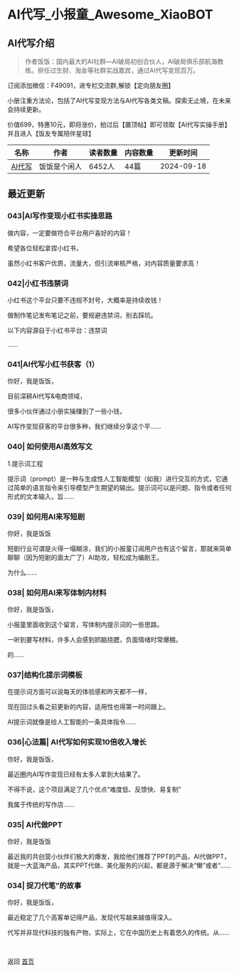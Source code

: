 # AI代写_小报童_Awesome_XiaoBOT

## AI代写介绍
> 作者饭饭：国内最大的AI社群—AI破局初创合伙人，AI破局俱乐部航海教练。担任过生财、淘金等社群实战嘉宾，通过AI代写变现百万。    
    
订阅添加微信：F49091，进专栏交流群,解锁【定向朋友圈】    
    
小册注重方法论，包括了AI代写变现方法与AI代写各类文稿。探索无止境，在未来会持续更新。    
    
价值699，特惠10元，即将涨价，拍过后【置顶帖】即可领取【AI代写实操手册】并且进入【饭友专属陪伴星球】  
  


|名称|作者|读者数量|内容数量|更新时间|
|---|---|---|---|---|
|[AI代写](https://xiaobot.net/p/xb499299?refer=9c3f1c95-a052-465a-9902-f6d75080262a)|饭饭是个闲人|6452人|44篇|2024-09-18|

## 最近更新
### 043|AI写作变现小红书实操思路

做内容，一定要做符合平台用户喜好的内容！

希望各位轻松拿捏小红书，

虽然小红书客户优质，流量大，但引流审核严格，对内容质量要求高！

### 042|小红书违禁词

小红书这个平台只要不违规不封号，大概率是持续收钱！

做制作笔记发布笔记之前，要规避违禁词，别去踩坑。

以下内容源自于小红书平台：违禁词

......

### 041|AI代写小红书获客（1）

你好，我是饭饭，

目前深耕AI代写&电商领域，

很多小伙伴通过小册实操赚到了一些小钱，

AI写作变现获客的平台很多种，我们继续分享这个平......

### 040| 如何使用AI高效写文

1.提示词工程

提示词（prompt）是一种与生成性人工智能模型（如我）进行交互的方式，它通过简单的语言指令来引导模型产生期望的输出。提示词可以是问题、指令或者任何形式的文本输入，旨......

### 039| 如何用AI来写短剧

你好，我是饭饭

短剧行业可谓是火得一塌糊涂，我们的小报童订阅用户也有这个留言，那就来简单聊聊（因为短剧的面太广了）AI助攻，轻松成为编剧王。

为什么......

### 038| 如何用AI来写体制内材料

你好，我是饭饭，

小报童里面收到这个留言，写体制内提示词的一些思路。

一听到要写材料，许多人会感到抓脑挠腮，负面情绪时常爆棚。

的......

### 037|结构化提示词模板

在提示词方面可以说每天的体验感和昨天都不一样，

现在回过头看之前更新的内容，适用性也得第一时间跟上。

AI提示词就像是给人工智能的一条具体指令......

### 036|心法篇| AI代写如何实现10倍收入增长

你好，我是饭饭，

最近圈内AI写作变现已经有太多人拿到大结果了。

不得不说，这个项目满足了几个优点“难度低、反馈快、易复制”

我属于传统的写作店......

### 035| AI代做PPT

你好，我是饭饭

最近我的共创营小伙伴们极大的爆发，我给他们推荐了PPT的产品，AI代做PPT，就是一大蓝海产品，其实PPT代做、美化服务的兴起，都是源于解决“懒”或者“......

### 034| 捉刀代笔”的故事

你好，我是饭饭，

最近稳定了几个高客单记得产品，发现代写越来越值得深入。

代写并非现代科技的独有产物，实际上，它在中国历史上有着悠久的传统。从......


<a href="https://github.com/Reno9527/awesome-xiaobot" style="color: white; text-decoration: none;">awesome-xiaobot</a>

返回 [首页](../README.md)

